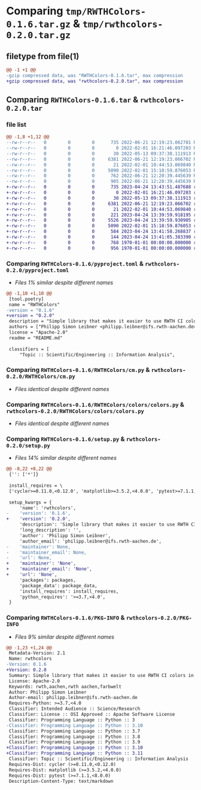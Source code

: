 # Comparing `tmp/RWTHColors-0.1.6.tar.gz` & `tmp/rwthcolors-0.2.0.tar.gz`

## filetype from file(1)

```diff
@@ -1 +1 @@
-gzip compressed data, was "RWTHColors-0.1.6.tar", max compression
+gzip compressed data, was "rwthcolors-0.2.0.tar", max compression
```

## Comparing `RWTHColors-0.1.6.tar` & `rwthcolors-0.2.0.tar`

### file list

```diff
@@ -1,8 +1,12 @@
--rw-r--r--   0        0        0      735 2022-06-21 12:19:23.062701 RWTHColors-0.1.6/pyproject.toml
--rw-r--r--   0        0        0        0 2022-02-01 16:21:46.097203 RWTHColors-0.1.6/README.md
--rw-r--r--   0        0        0       30 2022-05-13 09:37:38.111913 RWTHColors-0.1.6/RWTHColors/__init__.py
--rw-r--r--   0        0        0     6381 2022-06-21 12:19:23.066702 RWTHColors-0.1.6/RWTHColors/cm.py
--rw-r--r--   0        0        0       21 2022-02-01 10:44:53.069840 RWTHColors-0.1.6/RWTHColors/colors/__init__.py
--rw-r--r--   0        0        0     5090 2022-02-01 15:18:59.876053 RWTHColors-0.1.6/RWTHColors/colors/colors.py
--rw-r--r--   0        0        0      762 2022-06-21 12:20:39.445639 RWTHColors-0.1.6/setup.py
--rw-r--r--   0        0        0      905 2022-06-21 12:20:39.445639 RWTHColors-0.1.6/PKG-INFO
+-rw-r--r--   0        0        0      735 2023-04-24 13:43:51.487688 rwthcolors-0.2.0/pyproject.toml
+-rw-r--r--   0        0        0        0 2022-02-01 16:21:46.097203 rwthcolors-0.2.0/README.md
+-rw-r--r--   0        0        0       30 2022-05-13 09:37:38.111913 rwthcolors-0.2.0/RWTHColors/__init__.py
+-rw-r--r--   0        0        0     6381 2022-06-21 12:19:23.066702 rwthcolors-0.2.0/RWTHColors/cm.py
+-rw-r--r--   0        0        0       21 2022-02-01 10:44:53.069840 rwthcolors-0.2.0/RWTHColors/colors/__init__.py
+-rw-r--r--   0        0        0      221 2023-04-24 13:39:59.918195 rwthcolors-0.2.0/RWTHColors/colors/__pycache__/__init__.cpython-39.pyc
+-rw-r--r--   0        0        0     5526 2023-04-24 13:39:59.930905 rwthcolors-0.2.0/RWTHColors/colors/__pycache__/colors.cpython-39.pyc
+-rw-r--r--   0        0        0     5090 2022-02-01 15:18:59.876053 rwthcolors-0.2.0/RWTHColors/colors/colors.py
+-rw-r--r--   0        0        0      584 2023-04-24 13:41:58.268837 rwthcolors-0.2.0/RWTHColors/rwth-full.mplstyle
+-rw-r--r--   0        0        0      144 2023-04-24 13:41:05.383390 rwthcolors-0.2.0/RWTHColors/rwth.mplstyle
+-rw-r--r--   0        0        0      768 1970-01-01 00:00:00.000000 rwthcolors-0.2.0/setup.py
+-rw-r--r--   0        0        0      956 1970-01-01 00:00:00.000000 rwthcolors-0.2.0/PKG-INFO
```

### Comparing `RWTHColors-0.1.6/pyproject.toml` & `rwthcolors-0.2.0/pyproject.toml`

 * *Files 1% similar despite different names*

```diff
@@ -1,10 +1,10 @@
 [tool.poetry]
 name = "RWTHColors"
-version = "0.1.6"
+version = "0.2.0"
 description = "Simple library that makes it easier to use RWTH CI colors in python projects"
 authors = ["Philipp Simon Leibner <philipp.leibner@ifs.rwth-aachen.de>"]
 license = "Apache-2.0"
 readme = "README.md"
 
 classifiers = [
     "Topic :: Scientific/Engineering :: Information Analysis",
```

### Comparing `RWTHColors-0.1.6/RWTHColors/cm.py` & `rwthcolors-0.2.0/RWTHColors/cm.py`

 * *Files identical despite different names*

### Comparing `RWTHColors-0.1.6/RWTHColors/colors/colors.py` & `rwthcolors-0.2.0/RWTHColors/colors/colors.py`

 * *Files identical despite different names*

### Comparing `RWTHColors-0.1.6/setup.py` & `rwthcolors-0.2.0/setup.py`

 * *Files 14% similar despite different names*

```diff
@@ -8,22 +8,22 @@
 {'': ['*']}
 
 install_requires = \
 ['cycler>=0.11.0,<0.12.0', 'matplotlib>=3.5.2,<4.0.0', 'pytest>=7.1.1,<8.0.0']
 
 setup_kwargs = {
     'name': 'rwthcolors',
-    'version': '0.1.6',
+    'version': '0.2.0',
     'description': 'Simple library that makes it easier to use RWTH CI colors in python projects',
     'long_description': '',
     'author': 'Philipp Simon Leibner',
     'author_email': 'philipp.leibner@ifs.rwth-aachen.de',
-    'maintainer': None,
-    'maintainer_email': None,
-    'url': None,
+    'maintainer': 'None',
+    'maintainer_email': 'None',
+    'url': 'None',
     'packages': packages,
     'package_data': package_data,
     'install_requires': install_requires,
     'python_requires': '>=3.7,<4.0',
 }
```

### Comparing `RWTHColors-0.1.6/PKG-INFO` & `rwthcolors-0.2.0/PKG-INFO`

 * *Files 9% similar despite different names*

```diff
@@ -1,23 +1,24 @@
 Metadata-Version: 2.1
 Name: rwthcolors
-Version: 0.1.6
+Version: 0.2.0
 Summary: Simple library that makes it easier to use RWTH CI colors in python projects
 License: Apache-2.0
 Keywords: rwth,aachen,rwth aachen,farbwelt
 Author: Philipp Simon Leibner
 Author-email: philipp.leibner@ifs.rwth-aachen.de
 Requires-Python: >=3.7,<4.0
 Classifier: Intended Audience :: Science/Research
 Classifier: License :: OSI Approved :: Apache Software License
 Classifier: Programming Language :: Python :: 3
-Classifier: Programming Language :: Python :: 3.10
 Classifier: Programming Language :: Python :: 3.7
 Classifier: Programming Language :: Python :: 3.8
 Classifier: Programming Language :: Python :: 3.9
+Classifier: Programming Language :: Python :: 3.10
+Classifier: Programming Language :: Python :: 3.11
 Classifier: Topic :: Scientific/Engineering :: Information Analysis
 Requires-Dist: cycler (>=0.11.0,<0.12.0)
 Requires-Dist: matplotlib (>=3.5.2,<4.0.0)
 Requires-Dist: pytest (>=7.1.1,<8.0.0)
 Description-Content-Type: text/markdown
```

